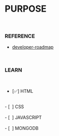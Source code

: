 # PURPOSE
<br/>

### REFERENCE

 - [developer-roadmap](https://github.com/goodjack/developer-roadmap-chinese) 

<br/>

### LEARN<br/>

<br/>

 - [✅] HTML<br/>

<br/>
 - [&nbsp; ] CSS<br/>
<br/>
 - [&nbsp; ] JAVASCRIPT<br/>
<br/>
 - [&nbsp; ] MONGODB<br/>



<br/>
